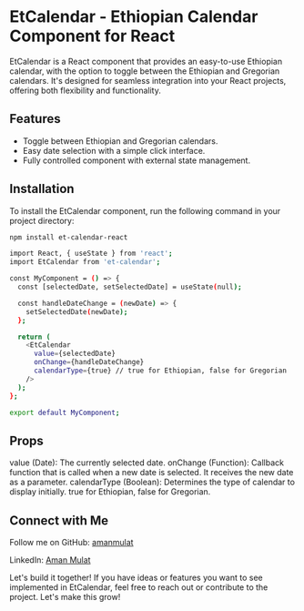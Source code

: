 # EtCalendar - Ethiopian Calendar Component for React

EtCalendar is a React component that provides an easy-to-use Ethiopian calendar, with the option to toggle between the Ethiopian and Gregorian calendars. It's designed for seamless integration into your React projects, offering both flexibility and functionality.

## Features

- Toggle between Ethiopian and Gregorian calendars.
- Easy date selection with a simple click interface.
- Fully controlled component with external state management.

## Installation

To install the EtCalendar component, run the following command in your project directory:

```bash
npm install et-calendar-react

import React, { useState } from 'react';
import EtCalendar from 'et-calendar';

const MyComponent = () => {
  const [selectedDate, setSelectedDate] = useState(null);

  const handleDateChange = (newDate) => {
    setSelectedDate(newDate);
  };

  return (
    <EtCalendar
      value={selectedDate}
      onChange={handleDateChange}
      calendarType={true} // true for Ethiopian, false for Gregorian
    />
  );
};

export default MyComponent;
```

## Props

value (Date): The currently selected date.
onChange (Function): Callback function that is called when a new date is selected. It receives the new date as a parameter.
calendarType (Boolean): Determines the type of calendar to display initially. true for Ethiopian, false for Gregorian.

## Connect with Me

Follow me on GitHub: [amanmulat](https://github.com/amanmulat "Github home")

LinkedIn: [Aman Mulat](https://www.linkedin.com/in/aman-mulat-7538ba1b9 "Linkedin home")

Let's build it together! If you have ideas or features you want to see implemented in EtCalendar, feel free to reach out or contribute to the project. Let's make this grow!
